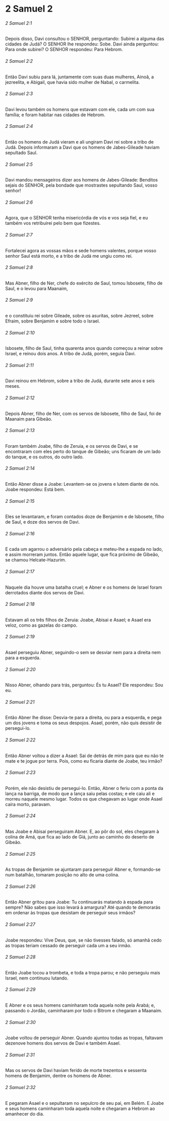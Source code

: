 # 2 Samuel 2

###### 2 Samuel 2:1

Depois disso, Davi consultou o SENHOR, perguntando: Subirei a alguma das cidades de Judá? O SENHOR lhe respondeu: Sobe. Davi ainda perguntou: Para onde subirei? O SENHOR respondeu: Para Hebrom.

###### 2 Samuel 2:2

Então Davi subiu para lá, juntamente com suas duas mulheres, Ainoã, a jezreelita, e Abigail, que havia sido mulher de Nabal, o carmelita.

###### 2 Samuel 2:3

Davi levou também os homens que estavam com ele, cada um com sua família; e foram habitar nas cidades de Hebrom.

###### 2 Samuel 2:4

Então os homens de Judá vieram e ali ungiram Davi rei sobre a tribo de Judá. Depois informaram a Davi que os homens de Jabes-Gileade haviam sepultado Saul.

###### 2 Samuel 2:5

Davi mandou mensageiros dizer aos homens de Jabes-Gileade: Benditos sejais do SENHOR, pela bondade que mostrastes sepultando Saul, vosso senhor!

###### 2 Samuel 2:6

Agora, que o SENHOR tenha misericórdia de vós e vos seja fiel, e eu também vos retribuirei pelo bem que fizestes.

###### 2 Samuel 2:7

Fortalecei agora as vossas mãos e sede homens valentes, porque vosso senhor Saul está morto, e a tribo de Judá me ungiu como rei.

###### 2 Samuel 2:8

Mas Abner, filho de Ner, chefe do exército de Saul, tomou Isbosete, filho de Saul, e o levou para Maanaim,

###### 2 Samuel 2:9

e o constituiu rei sobre Gileade, sobre os asuritas, sobre Jezreel, sobre Efraim, sobre Benjamim e sobre todo o Israel.

###### 2 Samuel 2:10

Isbosete, filho de Saul, tinha quarenta anos quando começou a reinar sobre Israel, e reinou dois anos. A tribo de Judá, porém, seguia Davi.

###### 2 Samuel 2:11

Davi reinou em Hebrom, sobre a tribo de Judá, durante sete anos e seis meses.

###### 2 Samuel 2:12

Depois Abner, filho de Ner, com os servos de Isbosete, filho de Saul, foi de Maanaim para Gibeão.

###### 2 Samuel 2:13

Foram também Joabe, filho de Zeruia, e os servos de Davi, e se encontraram com eles perto do tanque de Gibeão; uns ficaram de um lado do tanque, e os outros, do outro lado.

###### 2 Samuel 2:14

Então Abner disse a Joabe: Levantem-se os jovens e lutem diante de nós. Joabe respondeu: Está bem.

###### 2 Samuel 2:15

Eles se levantaram, e foram contados doze de Benjamim e de Isbosete, filho de Saul, e doze dos servos de Davi.

###### 2 Samuel 2:16

E cada um agarrou o adversário pela cabeça e meteu-lhe a espada no lado, e assim morreram juntos. Então aquele lugar, que fica próximo de Gibeão, se chamou Helcate-Hazurim.

###### 2 Samuel 2:17

Naquele dia houve uma batalha cruel; e Abner e os homens de Israel foram derrotados diante dos servos de Davi.

###### 2 Samuel 2:18

Estavam ali os três filhos de Zeruia: Joabe, Abisai e Asael; e Asael era veloz, como as gazelas do campo.

###### 2 Samuel 2:19

Asael perseguiu Abner, seguindo-o sem se desviar nem para a direita nem para a esquerda.

###### 2 Samuel 2:20

Nisso Abner, olhando para trás, perguntou: És tu Asael? Ele respondeu: Sou eu.

###### 2 Samuel 2:21

Então Abner lhe disse: Desvia-te para a direita, ou para a esquerda, e pega um dos jovens e toma os seus despojos. Asael, porém, não quis desistir de persegui-lo.

###### 2 Samuel 2:22

Então Abner voltou a dizer a Asael: Sai de detrás de mim para que eu não te mate e te jogue por terra. Pois, como eu ficaria diante de Joabe, teu irmão?

###### 2 Samuel 2:23

Porém, ele não desistiu de persegui-lo. Então, Abner o feriu com a ponta da lança na barriga, de modo que a lança saiu pelas costas; e ele caiu ali e morreu naquele mesmo lugar. Todos os que chegavam ao lugar onde Asael caíra morto, paravam.

###### 2 Samuel 2:24

Mas Joabe e Abisai perseguiram Abner. E, ao pôr do sol, eles chegaram à colina de Amá, que fica ao lado de Giá, junto ao caminho do deserto de Gibeão.

###### 2 Samuel 2:25

As tropas de Benjamim se ajuntaram para perseguir Abner e, formando-se num batalhão, tomaram posição no alto de uma colina.

###### 2 Samuel 2:26

Então Abner gritou para Joabe: Tu continuarás matando à espada para sempre? Não sabes que isso levará à amargura? Até quando te demorarás em ordenar às tropas que desistam de perseguir seus irmãos?

###### 2 Samuel 2:27

Joabe respondeu: Vive Deus, que, se não tivesses falado, só amanhã cedo as tropas teriam cessado de perseguir cada um a seu irmão.

###### 2 Samuel 2:28

Então Joabe tocou a trombeta, e toda a tropa parou; e não perseguiu mais Israel, nem continuou lutando.

###### 2 Samuel 2:29

E Abner e os seus homens caminharam toda aquela noite pela Arabá; e, passando o Jordão, caminharam por todo o Bitrom e chegaram a Maanaim.

###### 2 Samuel 2:30

Joabe voltou de perseguir Abner. Quando ajuntou todas as tropas, faltavam dezenove homens dos servos de Davi e também Asael.

###### 2 Samuel 2:31

Mas os servos de Davi haviam ferido de morte trezentos e sessenta homens de Benjamim, dentre os homens de Abner.

###### 2 Samuel 2:32

E pegaram Asael e o sepultaram no sepulcro de seu pai, em Belém. E Joabe e seus homens caminharam toda aquela noite e chegaram a Hebrom ao amanhecer do dia.

